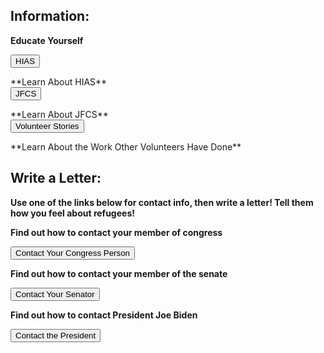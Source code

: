 ## Information:
**Educate Yourself**


<form><button formaction="https://www.hias.org/who/history">HIAS</button></form>
**Learn About HIAS**


<form><button formaction="https://jfcs-eastbay.org/">JFCS</button></form>
**Learn About JFCS**


<form><button formaction="https://www.hias.org/tagged/volunteers">Volunteer Stories</button></form>
**Learn About the Work Other Volunteers Have Done**


## Write a Letter:
**Use one of the links below for contact info, then write a letter! Tell them how you feel about refugees!**


**Find out how to contact your member of congress**
<form><button formaction="https://www.house.gov/representatives/find-your-representative">Contact Your Congress Person</button></form>



**Find out how to contact your member of the senate**
<form><button formaction="https://www.senate.gov/senators/senators-contact.htm">Contact Your Senator</button></form>


**Find out how to contact President Joe Biden**
<form><button formaction="https://www.whitehouse.gov/get-involved/write-or-call/">Contact the President</button></form>
